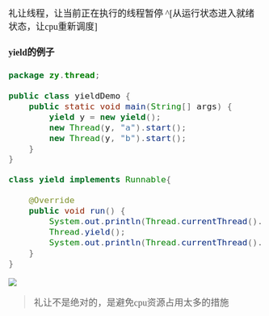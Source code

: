 <font size = 4 face = "黑体">

礼让线程，让当前正在执行的线程暂停 ^[从运行状态进入就绪状态，让cpu重新调度]



#### yield的例子

```java
package zy.thread;

public class yieldDemo {
	public static void main(String[] args) {
		yield y = new yield();
		new Thread(y, "a").start();
		new Thread(y, "b").start();
	}
}

class yield implements Runnable{

	@Override
	public void run() {
		System.out.println(Thread.currentThread().getName()+"--> start");
		Thread.yield();
		System.out.println(Thread.currentThread().getName()+"--> end");
	}	
}
```

<img src = "https://img-blog.csdnimg.cn/20200930135217341.png">


> 礼让不是绝对的，是避免cpu资源占用太多的措施

</font>